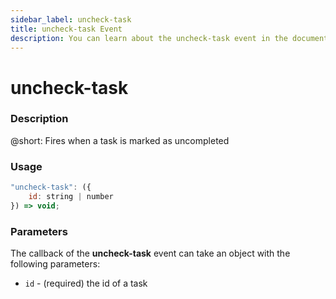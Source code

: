 ```yaml
---
sidebar_label: uncheck-task
title: uncheck-task Event
description: You can learn about the uncheck-task event in the documentation of the DHTMLX JavaScript To Do List library. Browse developer guides and API reference, try out code examples and live demos, and download a free 30-day evaluation version of DHTMLX To Do List.
---
```


# uncheck-task

### Description

@short: Fires when a task is marked as uncompleted

### Usage

~~~js
"uncheck-task": ({
    id: string | number
}) => void;
~~~

### Parameters

The callback of the **uncheck-task** event can take an object with the following parameters:

- `id` - (required) the id of a task